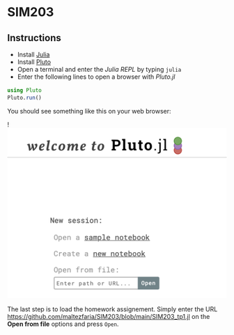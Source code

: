 # SIM203

## Instructions
 
 * Install [Julia](https://julialang.org/downloads/)
 * Install [Pluto](https://github.com/fonsp/Pluto.jl)
 * Open a terminal and enter the *Julia REPL* by typing `julia`
 * Enter the following lines to open a browser with *Pluto.jl*
 ```julia
using Pluto
Pluto.run()
 ```

You should see something like this on your web browser:

!![GitHub Logo](/pluto_home_page.png)

The last step is to load the homework assignement. Simply enter the URL
<https://github.com/maltezfaria/SIM203/blob/main/SIM203_tp1.jl> on the **Open
from file** options and press `Open`. 